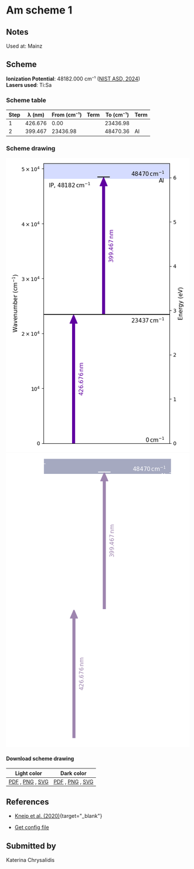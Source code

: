 # Am scheme 1

## Notes

Used at: Mainz





## Scheme

**Ionization Potential**: 48182.000 cm⁻¹ ([NIST ASD, 2024](https://www.nist.gov/pml/atomic-spectra-database))  
**Lasers used**: Ti:Sa

### Scheme table

| Step | λ (nm)  | From (cm⁻¹) | Term | To (cm⁻¹) | Term |
| ---- | ------- | ----------- | ---- | --------- | ---- |
| 1    | 426.676 | 0.00        |      | 23436.98  |      |
| 2    | 399.467 | 23436.98    |      | 48470.36  | AI   |


### Scheme drawing

![am scheme, light mode](am-001/am-001-light.png#only-light)
![am scheme, dark mode](am-001/am-001-dark-web.png#only-dark)

#### Download scheme drawing

|                                            Light color                                            |                                           Dark color                                           |
| ------------------------------------------------------------------------------------------------- | ---------------------------------------------------------------------------------------------- |
| [PDF](am-001/am-001-light.pdf) , [PNG](am-001/am-001-light.png) , [SVG](am-001/am-001-light.svg)  | [PDF](am-001/am-001-dark.pdf) , [PNG](am-001/am-001-dark.png) , [SVG](am-001/am-001-dark.svg)  |


## References

  - [Kneip et al. (2020)](https://doi.org/10.1007/s10751-020-01712-4){target="_blank"}

  - [Get config file](https://github.com/RIMS-Code/rims-code.github.io/blob/main/db/am-001.json)



## Submitted by

Katerina Chrysalidis


